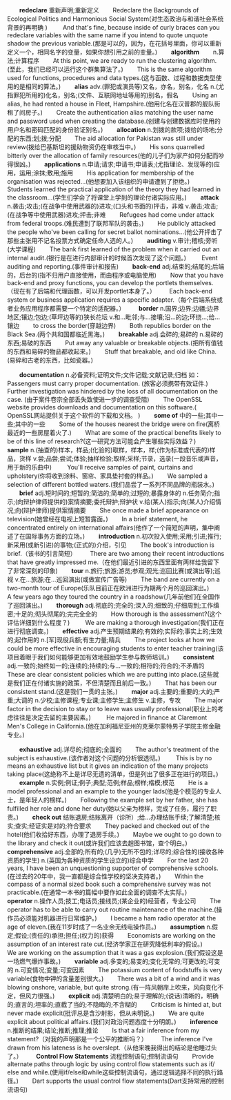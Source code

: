 &emsp;&emsp;**redeclare**
重新声明;重新定义
&emsp;&emsp;Redeclare the Backgrounds of Ecological Politics and Harmonious Social System(对生态政治与和谐社会系统背景的再明确 )
&emsp;&emsp; And that's fine, because inside of curly braces can you redeclare variables with the same name if you intend to quote unquote shadow the previous variable.(那是可以的，因为，在花括号里面，你可以重新定义一个，相同名字的变量，如果你想引用之前的变量。)
&emsp;&emsp;**algorithm**
&emsp;&emsp;n.算法;计算程序
&emsp;&emsp;At this point, we are ready to run the clustering algorithm.(至此，我们已经可以运行这个群集算法了。)
&emsp;&emsp;This is the same algorithm used for functions, procedures and data types.(这与函数、过程和数据类型使用的是相同的算法。)
&emsp;&emsp;**alias**
adv.(罪犯或演员等)又名，亦名，别名，化名
n.(尤指罪犯所用的)化名，别名;(文件、互联网地址等用的)别名，假名
&emsp;&emsp;Using an alias, he had rented a house in Fleet, Hampshire.(他用化名在汉普郡的舰队街租了间房子。)
&emsp;&emsp;Create the authentication alias matching the user name and password used when creating the database.(创建与创建数据库时使用的用户名和密码匹配的身份验证别名。)
&emsp;&emsp;**allocation**
n.划拨的款项;拨给的场地;分配的东西;划;拨;分配
&emsp;&emsp;The aid allocation for Pakistan was still under review(拨给巴基斯坦的援助物资仍在审核当中。)
&emsp;&emsp;His sons quarrelled bitterly over the allocation of family resources(他的儿子们为家产如何分配而吵得很凶。)
&emsp;&emsp;**applications**
n.申请;请求;申请书;申请表;(尤指理论、发现等的)应用，运用;涂抹;敷用;施用
&emsp;&emsp;His application for membership of the organisation was rejected...(他想要加入该组织的申请遭到了拒绝。)
&emsp;&emsp;Students learned the practical application of the theory they had learned in the classroom...(学生们学会了将课堂上学到的理论付诸实际应用。)
&emsp;&emsp;**attack**
n.袭击;攻击;(在战争中使用武器的)进攻;(口头和书面的)抨击，非难
v.袭击;攻击;(在战争等中使用武器)进攻;抨击;非难
&emsp;&emsp;Refugees had come under attack from federal troops.(难民遭到了联邦军队的袭击。)
&emsp;&emsp;He publicly attacked the people who've been calling for secret ballot nominations...(他公开抨击了那些主张用不记名投票方式确定任命人选的人。)
&emsp;&emsp;**auditing**
v.审计;稽核;旁听(大学课程)
&emsp;&emsp;The bank first learned of the problem when it carried out an internal audit.(银行是在进行内部审计的时候首次发现了这个问题。)
&emsp;&emsp; Event auditing and reporting.(事件审计和报告)
&emsp;&emsp;**back-end**
adj.结束的;结尾的;后端的，后台的(指不归用户直接使用，而由程序或电脑使用)
&emsp;&emsp;Now that you have back-end and proxy functions, you can develop the portlets themselves.（现在有了后端和代理函数，可以开发portlet本身了。）
&emsp;&emsp;Each back-end system or business application requires a specific adapter.（每个后端系统或者业务应用程序都需要一个特定的适配器。） 
&emsp;&emsp;**border**
n.国界;边界;边疆;边界地区;镶边;包边;(草坪边等的)狭长花坛
v.和…毗邻;与…接壤;沿…的边;环绕…;给…镶边
&emsp;&emsp;to cross the border(穿越边界)
&emsp;&emsp;Both republics border on the Black Sea.(两个共和国都临近黑海。)
&emsp;&emsp;**breakable**
adj.会碎的;易碎的
n.易碎的东西;易破的东西
&emsp;&emsp;Put away any valuable or breakable objects.(把所有值钱的东西和易碎的物品都收起来。)
&emsp;&emsp;Stuff that breakable, and old like China.(易碎和古老的东西，比如瓷器。)

&emsp;&emsp;**documentation**
n.必备资料;证明文件;文件记载;文献记录;归档
如： 
&emsp;&emsp;Passengers must carry proper documentation. (旅客必须携带有效证件.)
&emsp;&emsp;Further investigation was hindered by the loss of all documentation on the case. (由于案件卷宗全部丢失致使进一步的调查受阻)
&emsp;&emsp;The OpenSSL website provides downloads and documentation on this software.( OpenSSL网站提供关于这个软件的下载和文档。 )
&emsp;&emsp;**some of**
中的一些;其中一些;其中的一些
&emsp;&emsp;Some of the houses nearest the bridge were on fire(离桥最近的一些房屋着火了.)
&emsp;&emsp;What are some of the practical benefits likely to be of this line of research?(这一研究方法可能会产生哪些实际效益？)
&emsp;&emsp;**sample**
n.(抽查的)样本，样品;(化验的)取样，样本，样;(作为标准或代表的)样品，货样
v.尝;品尝;尝试;体验;抽样检验;取样;采样;节录，选录(一段音乐或声音，用于新的乐曲中)
&emsp;&emsp; You'll receive samples of paint, curtains and upholstery(你将收到涂料、窗帘、家具垫衬套的样品。)
&emsp;&emsp;We sampled a selection of different bottled waters.(我们品尝了一系列不同品牌的瓶装水。)
&emsp;&emsp;**brief**
adj.短时间的;短暂的;简洁的;简单的;过短的;暴露身体的
n.任务简介;指示;(向辩护律师提供的)案情摘要;委托辩护;辩护状
v.给(某人)指示;向(某人)介绍情况;向(辩护律师)提供案情摘要
&emsp;&emsp;She once made a brief appearance on television(她曾经在电视上短暂露面。)
&emsp;&emsp;In a brief statement, he concentrated entirely on international affairs(他作了一个简短的声明，集中阐述了在国际事务方面的立场。)
&emsp;&emsp;**introduction**
n.初次投入使用;采用;引进;推行;新采用(或新引进)的事物;(正式的)介绍，引见
&emsp;&emsp;The book's introduction is brief.（该书的引言简短）
&emsp;&emsp;There are two among their recent introductions that have greatly impressed me.（在他们最近引进的东西里面有两样给我留下了非常深刻的印象)
&emsp;&emsp;**tour**
n.旅行;旅游;游览;参观;观光;巡回比赛(或演出等);巡视
v.在…旅游;在…巡回演出(或做宣传广告等)
&emsp;&emsp;The band are currently on a two-month tour of Europe(乐队目前正在欧洲进行为期两个月的巡回演出。)
&emsp;&emsp;A few years ago they toured the country in a roadshow(几年前他们在全国作了巡回演出。)
&emsp;&emsp;**thorough**
adj.彻底的;完全的;深入的;细致的;仔细周到;工作缜密;十足的;彻头彻尾的;完完全全的
&emsp;&emsp;How thorough is the assessment?(这个评估详细到什么程度？)
&emsp;&emsp; We are making a thorough investigation(我们正在进行彻底调查。)
&emsp;&emsp;**effective**
adj.产生预期结果的;有效的;实际的;事实上的;生效的;起作用的
n.[军]现役兵额;有生力量;精兵
&emsp;&emsp;The project looks at how we could be more effective in encouraging students to enter teacher training(该项目着眼于我们如何能够更加有效地鼓励学生参与教师培训。)
&emsp;&emsp;**consistent**
adj.一致的;始终如一的;连续的;持续的;与…一致的;相符的;符合的;不矛盾的
&emsp;&emsp;These are clear consistent policies which we are putting into place.(这些就是我们正在付诸实施的政策，不但清楚而且前后一致。)
&emsp;&emsp;That has been our consistent stand.(这是我们一贯的主张。)
&emsp;&emsp;**major**
adj.主要的;重要的;大的;严重;大调的
n.少校;主修课程;专业课;主修学生;主修生
v.主修，专攻
&emsp;&emsp;The major factor in the decision to stay or to leave was usually professional(职业上的考虑往往是决定去留的主要因素。)
&emsp;&emsp; He majored in finance at Claremont Men's College in California.(他在加利福尼亚州的克莱尔蒙特男子学院主修金融专业。)

&emsp;&emsp;**exhaustive**
adj.详尽的;彻底的;全面的
&emsp;&emsp;The author's treatment of the subject is exhaustive.(该作者对这个问题的分析很透彻。)
&emsp;&emsp; This is by no means an exhaustive list but it gives an indication of the many projects taking place(这绝称不上是详尽无遗的清单，但是列出了很多正在进行的项目。)
&emsp;&emsp;**example**
n.实例;例证;例子;典型;范例;样品;榜样;楷模;模范
&emsp;&emsp;He is a model professional and an example to the younger lads(他是个模范的专业人士，是年轻人的榜样。)
&emsp;&emsp;Following the example set by her father, she has fulfilled her role and done her duty(她以父亲为榜样，完成了任务，履行了职责。)
&emsp;&emsp;**check out**
结账退房;结账离开（诊所）;给…办理结账手续;了解清楚;核实;查实;经证实是对的;符合要求
&emsp;&emsp;They packed and checked out of the hotel(他们收拾好东西，办理了退房手续。)
&emsp;&emsp;Maybe we ought to go down to the library and check it out(或许我们应该去趟图书馆，查个明白。)
&emsp;&emsp;**comprehensive**
adj.全部的;所有的;(几乎)无所不包的;详尽的;综合性的(接收各种资质的学生)
n.(英国为各种资质的学生设立的)综合中学
&emsp;&emsp;For the last 20 years, I have been an unquestioning supporter of comprehensive schools.(在过去的20年中，我一直都是综合性学校的坚决支持者。)
&emsp;&emsp;Within the compass of a normal sized book such a comprehensive survey was not practicable.(在通常一本书的篇幅中要作如此全面的调查不太实际。)
&emsp;&emsp;**operator**
n.操作人员;技工;电话员;接线员;(某企业的)经营者，专业公司
&emsp;&emsp;The operator has to be able to carry out routine maintenance of the machine.(操作员必须能对机器进行日常维护。)
&emsp;&emsp;I became a ham radio operator at the age of eleven.(我在11岁时成了一名业余无线电操作员。)
&emsp;&emsp;**assumption**
n.假定;假设;(责任的)承担;担任;(权力的)获得
&emsp;&emsp;Economists are working on the assumption of an interest rate cut.(经济学家正在研究降低利率的假设。)
&emsp;&emsp;We are working on the assumption that it was a gas explosion.(我们假设这是一场燃气爆炸事故。)
&emsp;&emsp;**variable**
adj.多变的;易变的;变化无常的;可更改的;可变的
n.可变情况;变量;可变因素
&emsp;&emsp;The potassium content of foodstuffs is very variable(食物中钾的含量差别很大。)
&emsp;&emsp;There was a bit of a wind and it was blowing onshore, variable, but quite strong.(有一阵风朝岸上吹来，风向变化不定，但风力很强。)
&emsp;&emsp;**explicit**
adj.清楚明白的;易于理解的;(说话)清晰的，明确的;直言的;坦率的;直截了当的;不隐晦的;不含糊的
&emsp;&emsp;Criticism is hinted at, but never made explicit(批评总是含沙射影，但从未明说。)
&emsp;&emsp;We are quite explicit about political affairs.(我们对政治问题态度十分明朗。)
&emsp;&emsp;**inference**
n.推断的结果;结论;推断;推理;推论
&emsp;&emsp;Is that a fair inference from my statement?（对我的声明那是一个公平的推断吗？）
&emsp;&emsp;The inference I've drawn from his lateness is he overslept.（从他来晚我得出的结论是他睡过头了。）
&emsp;&emsp;**Control Flow Statements**
流程控制语句;控制流语句
&emsp;&emsp;Provide alternate paths through logic by using control flow statements such as if/ else and while.(使用if/else和while这些控制流语句，通过逻辑选择不同的执行路径。)
&emsp;&emsp;Dart supports the usual control flow statements(Dart支持常用的控制流语句)